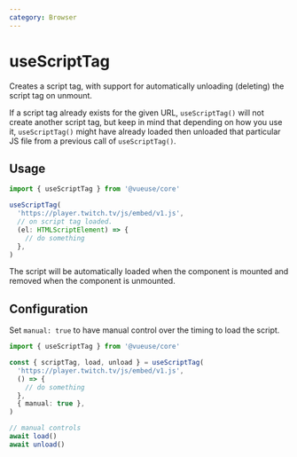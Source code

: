 ```yaml
---
category: Browser
---
```


# useScriptTag

Creates a script tag, with support for automatically unloading (deleting) the script tag on unmount.

If a script tag already exists for the given URL, `useScriptTag()` will not create another script tag, but keep in mind that depending on how you use it, `useScriptTag()` might have already loaded then unloaded that particular JS file from a previous call of `useScriptTag()`.

## Usage

```ts
import { useScriptTag } from '@vueuse/core'

useScriptTag(
  'https://player.twitch.tv/js/embed/v1.js',
  // on script tag loaded.
  (el: HTMLScriptElement) => {
    // do something
  },
)
```

The script will be automatically loaded when the component is mounted and removed when the component is unmounted.

## Configuration

Set `manual: true` to have manual control over the timing to load the script.

```ts
import { useScriptTag } from '@vueuse/core'

const { scriptTag, load, unload } = useScriptTag(
  'https://player.twitch.tv/js/embed/v1.js',
  () => {
    // do something
  },
  { manual: true },
)

// manual controls
await load()
await unload()
```
